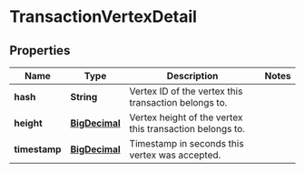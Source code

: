 # TransactionVertexDetail

## Properties
Name | Type | Description | Notes
------------ | ------------- | ------------- | -------------
**hash** | **String** | Vertex ID of the vertex this transaction belongs to. | 
**height** | [**BigDecimal**](BigDecimal.md) | Vertex height of the vertex this transaction belongs to. | 
**timestamp** | [**BigDecimal**](BigDecimal.md) | Timestamp in seconds this vertex was accepted. | 
